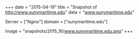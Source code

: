 
+++
date = "2015-04-19"
title = "Snapshot of http://www.sunymaritime.edu"
data = "www.sunymaritime.edu"

Server = ["Nginx"]
domain = ["sunymaritime.edu"]

  image = "snapshots/2015_16/www.sunymaritime.edu.png"
+++
#
